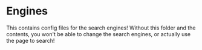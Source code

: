 # Engines
This contains config files for the search engines! Without this folder and the contents, you won't be able to change the search engines, or actually use the page to search! 
